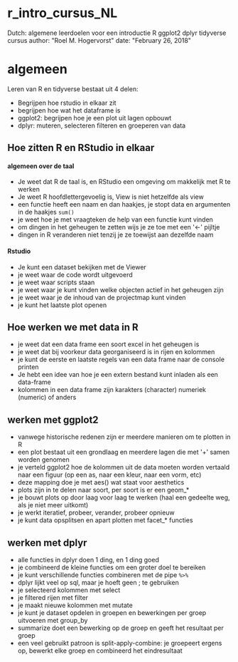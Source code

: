 # r_intro_cursus_NL
Dutch: algemene leerdoelen voor een introductie R ggplot2 dplyr tidyverse cursus
author: "Roel M. Hogervorst"
date: "February 26, 2018"

# algemeen

Leren van R en tidyverse bestaat uit 4 delen:

* Begrijpen hoe rstudio in elkaar zit
* begrijpen hoe wat het dataframe is
* ggplot2: begrijpen hoe je een plot uit lagen opbouwt
* dplyr: muteren, selecteren filteren en groeperen van data

## Hoe zitten R en RStudio in elkaar

#### algemeen over de taal
- Je weet dat R de taal is, en RStudio een omgeving om makkelijk met R te werken
- Je weet R hoofdlettergevoelig is, View is niet hetzelfde als view
- een functie heeft een naam en dan haakjes, je stopt data en argumenten in de haakjes `sum()`
- je weet hoe je met vraagteken de help van een functie kunt vinden
- om dingen in het geheugen te zetten wijs je ze toe met een '<-' pijltje
- dingen in R veranderen niet tenzij je ze toewijst aan dezelfde naam


#### Rstudio 
- Je kunt een dataset bekijken met de Viewer
- je weet waar de code wordt uitgevoerd
- je weet waar scripts staan
- je weet waar je kunt vinden welke objecten actief in het geheugen zijn
- je weet waar je de inhoud van de projectmap kunt vinden
- je kunt het laatste plot openen

## Hoe werken we met data in R

- je weet dat een data frame een soort excel in het geheugen is
- je weet dat bij voorkeur data georganiseerd is in rijen en kolommen
- je kunt de eerste en laatste regels van een data frame naar de console printen
- Je hebt een idee van hoe je een extern bestand kunt inladen als een data-frame
- kolommen in een data frame zijn karakters (character) numeriek (numeric) of anders

## werken met ggplot2

- vanwege historische redenen zijn er meerdere manieren om te plotten in R
- een plot bestaat uit een grondlaag en meerdere lagen die met '+' samen worden genomen
- je verteld ggplot2 hoe de kolommen uit de data moeten worden vertaald naar een figuur (op een as, naar een kleur, naar een vorm, etc)
- deze mapping doe je met aes() wat staat voor aesthetics
- plots zijn in te delen naar soort, per soort is er een geom_* 
- je bouwt plots op door laag voor laag te werken (haal een gedeelte weg, als je niet meer uitkomt)
- je werkt iteratief, probeer, verander, probeer opnieuw
- je kunt data opsplitsen en apart plotten met facet_* functies


## werken met dplyr

- alle functies in dplyr doen 1 ding, en 1 ding goed
- je combineerd de kleine functies om een groter doel te bereiken
- je kunt verschillende functies combineren met de pipe ` %>% `
- dplyr lijkt veel op sql, maar je hoeft geen ; te gebruiken
- je selecteerd kolommen met select
- je filtered rijen met filter
- je maakt nieuwe kolommen met mutate
- je kunt je dataset opdelen in groepen en bewerkingen per groep uitvoeren met group_by 
- summarize doet een bewerking op de groep en geeft het resultaat per groep
- een veel gebruikt patroon is split-apply-combine: je groepeert ergens op, bewerkt elke groep en combineerd het eindresultaat


